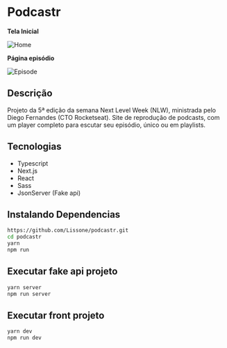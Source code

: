# Podcastr

**Tela Inicial**

![Home](https://i.imgur.com/ayWyTyV.png)

**Página episódio**

![Episode](https://i.imgur.com/NuTQcUY.png)

## Descrição
Projeto da 5ª edição da semana Next Level Week (NLW), ministrada pelo Diego Fernandes (CTO Rocketseat).
Site de reprodução de podcasts, com um player completo para escutar seu episódio, único ou em playlists.

## Tecnologias

- Typescript
- Next.js
- React
- Sass
- JsonServer (Fake api)

## Instalando Dependencias

```bash
https://github.com/Lissone/podcastr.git
cd podcastr
yarn
npm run
```

## Executar fake api projeto

```bash
yarn server
npm run server
```

## Executar front projeto

```bash
yarn dev
npm run dev
```
